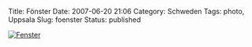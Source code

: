 Title: Fönster
Date: 2007-06-20 21:06
Category: Schweden
Tags: photo, Uppsala
Slug: foenster
Status: published

[![Fenster](/pic/stalfonster_s.jpg "Fenster")](/pic/stalfonster_l.jpg)

